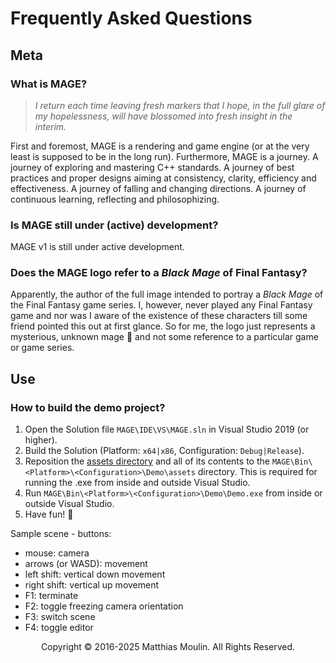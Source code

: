 # Frequently Asked Questions 

## Meta

### What is MAGE?

> *I return each time leaving fresh markers that I hope, in the full glare of my hopelessness, will have blossomed into fresh insight in the interim.*

First and foremost, MAGE is a rendering and game engine (or at the very least is supposed to be in the long run). Furthermore, MAGE is a journey. A journey of exploring and mastering C++ standards. A journey of best practices and proper designs aiming at consistency, clarity, efficiency and effectiveness. A journey of falling and changing directions. A journey of continuous learning, reflecting and philosophizing.

### Is MAGE still under (active) development?

MAGE v1 is still under active development.

### Does the MAGE logo refer to a *Black Mage* of Final Fantasy?

Apparently, the author of the full image intended to portray a *Black Mage* of the Final Fantasy game series. 
I, however, never played any Final Fantasy game and nor was I aware of the existence of these characters till some friend pointed this out at first glance. 
So for me, the logo just represents a mysterious, unknown mage 🧙 and not some reference to a particular game or game series.

## Use

### How to build the demo project?

1. Open the Solution file `MAGE\IDE\VS\MAGE.sln` in Visual Studio 2019 (or higher).
2. Build the Solution (Platform: `x64|x86`, Configuration: `Debug|Release`).
3. Reposition the [assets directory](https://github.com/matt77hias/MAGE-v0-Assets) and all of its contents to the `MAGE\Bin\<Platform>\<Configuration>\Demo\assets` directory. This is required for running the .exe from inside and outside Visual Studio.
4. Run `MAGE\Bin\<Platform>\<Configuration>\Demo\Demo.exe` from inside or outside Visual Studio.
5. Have fun! 🧙

Sample scene - buttons:
  * mouse: camera
  * arrows (or WASD): movement
  * left shift: vertical down movement
  * right shift: vertical up movement
  * F1: terminate
  * F2: toggle freezing camera orientation
  * F3: switch scene
  * F4: toggle editor

<p align="center">Copyright © 2016-2025 Matthias Moulin. All Rights Reserved.</p>
